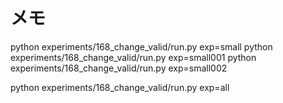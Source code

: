# メモ


python experiments/168_change_valid/run.py exp=small
python experiments/168_change_valid/run.py exp=small001
python experiments/168_change_valid/run.py exp=small002

python experiments/168_change_valid/run.py exp=all
